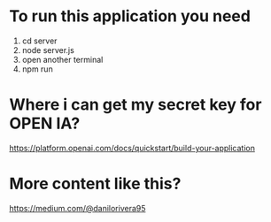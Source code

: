 # To run this application you need

1.  cd server
2.  node server.js
3.  open another terminal
4.  npm run

# Where i can get my secret key for OPEN IA?

https://platform.openai.com/docs/quickstart/build-your-application

# More content like this?

https://medium.com/@danilorivera95
